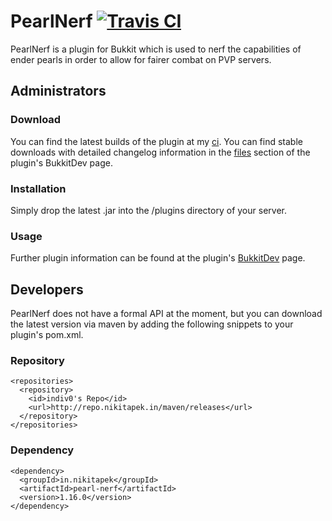 # PearlNerf [![Travis CI](https://secure.travis-ci.org/Indiv0/pearl-nerf.png)](http://travis-ci.org/#!/Indiv0/pearl-nerf)

PearlNerf is a plugin for Bukkit which is used to nerf the capabilities of ender pearls in order to allow for fairer combat on PVP servers.

## Administrators

### Download

You can find the latest builds of the plugin at my [ci](http://ci.nikitapek.in/job/pearl-nerf/).
You can find stable downloads with detailed changelog information in the [files](http://dev.bukkit.org/bukkit-plugins/pearlnerf/files/) section of the plugin's BukkitDev page.

### Installation

Simply drop the latest .jar into the /plugins directory of your server.

### Usage

Further plugin information can be found at the plugin's [BukkitDev](http://dev.bukkit.org/bukkit-plugins/pearlnerf/) page.

## Developers

PearlNerf does not have a formal API at the moment, but you can download the latest version via maven by adding the following snippets to your plugin's pom.xml.

### Repository

    <repositories>
      <repository>
        <id>indiv0's Repo</id>
        <url>http://repo.nikitapek.in/maven/releases</url>
      </repository>
    </repositories>

### Dependency

    <dependency>
      <groupId>in.nikitapek</groupId>
      <artifactId>pearl-nerf</artifactId>
      <version>1.16.0</version>
    </dependency>
